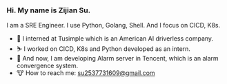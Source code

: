 ### Hi. My name is Zijian Su.
I am a SRE Engineer. I use Python, Golang, Shell. And I focus on CICD, K8s.

* 🍎 I interned at Tusimple which is an American AI driverless company. 
* ⛷ I worked on CICD, K8s and Python developed as an intern. 
* 🍉 And now, I am developing Alarm server in Tencent, which is an alarm convergence system.
* 🐮 How to reach me: su2537731609@gmail.com
